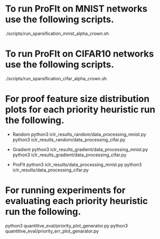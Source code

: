 # To run ProFIt on MNIST networks use the following scripts.
./scripts/run_sparsification_mnist_alpha_crown.sh

# To run ProFIt on CIFAR10 networks use the following scripts.
./scripts/run_sparsification_cifar_alpha_crown.sh

# For proof feature size distribution plots for each priority heuristic run the following.
- Random
python3 iclr_results_random/data_processing_mnist.py
python3 iclr_results_random/data_processing_cifar.py

- Gradient
python3 iclr_results_gradient/data_processing_mnist.py
python3 iclr_results_gradient/data_processing_cifar.py

- ProFIt
python3 iclr_results/data_processing_mnist.py
python3 iclr_results/data_processing_cifar.py


# For running experiments for evaluating each priority heuristic run the following.
python3 quantitive_eval/priority_plot_generator.py
python3 quantitive_eval/priority_err_plot_genarator.py